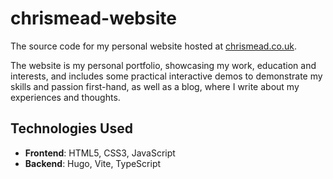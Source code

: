 # chrismead-website
The source code for my personal website hosted at [chrismead.co.uk](https://chrismead.co.uk).

The website is my personal portfolio, showcasing my work, education and interests,
and includes some practical interactive demos to demonstrate my skills and passion
first-hand, as well as a blog, where I write about my experiences and thoughts.


## Technologies Used
- **Frontend**: HTML5, CSS3, JavaScript
- **Backend**: Hugo, Vite, TypeScript
